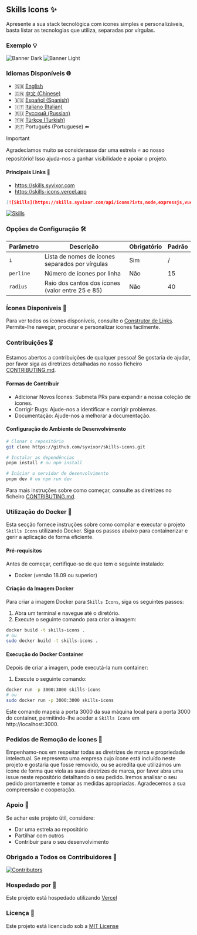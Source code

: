 ## Skills Icons ✨

Apresente a sua stack tecnológica com ícones simples e personalizáveis, basta listar as tecnologias que utiliza, separadas por vírgulas.

### Exemplo 💡

![Banner Dark](../../.github/example-dark.png#gh-dark-mode-only)
![Banner Light](../../.github/example-light.png#gh-light-mode-only)

### Idiomas Disponíveis 🌐

- 🇬🇧 [English](../../README.md)
- 🇨🇳 [中文 (Chinese)](../zh/README.md)
- 🇪🇸 [Español (Spanish)](../es/README.md)
- 🇮🇹 [Italiano (Italian)](../it/README.md)
- 🇷🇺 [Русский (Russian)](../ru/README.md)
- 🇹🇷 [Türkçe (Turkish)](../tr/README.md)
- 🇵🇹 Português (Portuguese) ⬅

> [!IMPORTANT]
> Agradecíamos muito se considerasse dar uma estrela ⭐ ao nosso repositório! Isso ajuda-nos a ganhar visibilidade e apoiar o projeto.

#### Principais Links 🔗

- https://skills.syvixor.com
- https://skills-icons.vercel.app

```markdown
[![Skills](https://skills.syvixor.com/api/icons?i=ts,node,expressjs,vue,nuxt,mongodb,prisma)](https://github.com/syvixor/skills-icons)
```

[![Skills](https://skills.syvixor.com/api/icons?i=ts,node,expressjs,vue,nuxt,mongodb,prisma)](https://github.com/syvixor/skills-icons)

### Opções de Configuração 🛠️

| Parâmetro | Descrição                                           | Obrigatório | Padrão |
|-----------|-----------------------------------------------------|-------------|--------|
| `i`       | Lista de nomes de ícones separados por vírgulas     | Sim         | /      |
| `perline` | Número de ícones por linha                          | Não         | 15     |
| `radius`  | Raio dos cantos dos ícones (valor entre 25 e 85)   | Não         | 40     |

### Ícones Disponíveis 🎨

Para ver todos os ícones disponíveis, consulte o [Construtor de Links](https://builder.syvixor.com). Permite-lhe navegar, procurar e personalizar ícones facilmente.

### Contribuições 🎖️

Estamos abertos a contribuições de qualquer pessoa! Se gostaria de ajudar, por favor siga as diretrizes detalhadas no nosso ficheiro [CONTRIBUTING.md](./CONTRIBUTING.md).

#### Formas de Contribuir

- Adicionar Novos Ícones: Submeta PRs para expandir a nossa coleção de ícones.
- Corrigir Bugs: Ajude-nos a identificar e corrigir problemas.
- Documentação: Ajude-nos a melhorar a documentação.

#### Configuração do Ambiente de Desenvolvimento

```bash
# Clonar o repositório
git clone https://github.com/syvixor/skills-icons.git

# Instalar as dependências
pnpm install # ou npm install

# Iniciar o servidor de desenvolvimento
pnpm dev # ou npm run dev
```

Para mais instruções sobre como começar, consulte as diretrizes no ficheiro [CONTRIBUTING.md](./CONTRIBUTING.md).

### Utilização do Docker 🐳

Esta secção fornece instruções sobre como compilar e executar o projeto `Skills Icons` utilizando Docker. Siga os passos abaixo para containerizar e gerir a aplicação de forma eficiente.

#### Pré-requisitos

Antes de começar, certifique-se de que tem o seguinte instalado:
- Docker (versão 18.09 ou superior)

#### Criação da Imagem Docker

Para criar a imagem Docker para `Skills Icons`, siga os seguintes passos:
1. Abra um terminal e navegue até o diretório.
2. Execute o seguinte comando para criar a imagem:
```bash
docker build -t skills-icons .
# ou
sudo docker build -t skills-icons .
```

#### Execução do Docker Container

Depois de criar a imagem, pode executá-la num container:
1. Execute o seguinte comando:
```bash
docker run -p 3000:3000 skills-icons
# ou
sudo docker run -p 3000:3000 skills-icons
```

Este comando mapeia a porta 3000 da sua máquina local para a porta 3000 do container, permitindo-lhe aceder a `Skills Icons` em http://localhost:3000.

### Pedidos de Remoção de Ícones 🚫

Empenhamo-nos em respeitar todas as diretrizes de marca e propriedade intelectual. Se representa uma empresa cujo ícone está incluído neste projeto e gostaria que fosse removido, ou se acredita que utilizámos um ícone de forma que viola as suas diretrizes de marca, por favor abra uma issue neste repositório detalhando o seu pedido. Iremos analisar o seu pedido prontamente e tomar as medidas apropriadas. Agradecemos a sua compreensão e cooperação.

### Apoio 💝

Se achar este projeto útil, considere:

- Dar uma estrela ao repositório
- Partilhar com outros
- Contribuir para o seu desenvolvimento

### Obrigado a Todos os Contribuidores 🙏

[![Contributors](https://contrib.rocks/image?repo=syvixor/skills-icons)](https://github.com/syvixor/skills-icons/graphs/contributors)

### Hospedado por 🛟

Este projeto está hospedado utilizando [Vercel](https://vercel.com)

### Licença 📝

Este projeto está licenciado sob a [MIT License](../../LICENSE)
